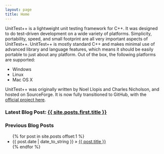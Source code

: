 ```yaml
---
layout: page
title: Home
---
```


UnitTest++ is a lightweight unit testing framework for C++. It was designed to do test-driven
development on a wide variety of platforms. Simplicity, portability, speed, and small footprint
are all very important aspects of UnitTest++. UnitTest++ is mostly standard C++ and makes minimal
use of advanced library and language features, which means it should be easily portable to just
about any platform. Out of the box, the following platforms are supported:

* Windows
* Linux
* Mac OS X

UnitTest++ was originally written by Noel Llopis and Charles Nicholson, and hosted on
SourceForge. It is now fully transitioned to GitHub, with the [official project here][repo].

[repo]: https://github.com/unittest-cpp/unittest-cpp "UnitTest++ Project Page"

### Latest Blog Post: <a href="{{ BASE_PATH }}{{ site.posts.first.url }}">{{ site.posts.first.title }}</a>
  
### Previous Blog Posts
<ul class="posts">
  {% for post in site.posts offset:1 %}
    <li><span>{{ post.date | date_to_string }}</span> &raquo; <a href="{{ BASE_PATH }}{{ post.url }}">{{ post.title }}</a></li>
  {% endfor %}
</ul>
